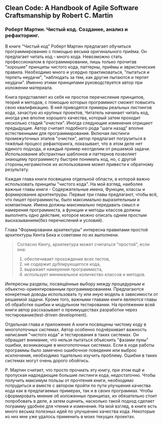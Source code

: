 ## Clean Code: A Handbook of Agile Software Craftsmanship by Robert C. Martin
### Роберт Мартин. Чистый код. Создание, анализ и рефакторинг. 

В книге "Чистый код" Роберт Мартин предлагает обучиться программированию с помощью весьма оригинального приёма. Он предлагает читать код - много кода. Невозможно стать профессионалом в программировании, лишь только прочитав "хорошие" принципы чистого кода, паттерны, приёмы и эвристические правила. Необходимо много и усердно практиковаться, "пытаться и терпеть неудачи", "наблюдать за тем, как другие пытаются и терпят неудачи". Именно этими принципами руководствуется автор при изложении материала.

Книга представляет из себя не простое перечисление принципов, теорий и методов, с помощью которых программист сможет повысить свою квалификацию. В ней приводятся примеры реальных листингов кода, зачастую из крупных проектов, Читатель начинает читать код, иногда уже вполне хорошего качества, который затем проходит несколько стадий "очистки". Иногда следующие изменения отрицают предыдущие. Автор считает подобного рода "шаги назад" вполне естественными для программирования. Включая листинги промежуточных этапов "очистки", автор предлагает погрузиться в тяжёлый процесс рефакторинга, показывает, что в этом деле нет единого подхода, и каждый пример неотделим от решаемой задачи. Использование абстрактных шаблонов и паттернов позволяет знающему программисту быстрее понимать код, но, с другой стороны,неграмотное их использование может привести к обратному результату.

Каждая глава книги посвящена отдельной области, в которой важно использовать принципы "чистого кода". На мой взгляд, наиболее важные главы книги - Содержательные имена, Функции, классы и формирование архитектруры. Первые три главы предлагают, чтобы всё, что пишет программисты, было максимально выразительным и компактным. Имена должны максимально передавать смысл и намерения программиста, а функции и методы классов должны выполнять одно действие, которое можно описать одним простым высказыванием(без перечислений и условий).

Глава "Формировании архитектуры" интересна правилами простой архитектуры Кента Бека и советами по их выполнени. 

> Согласно Кенту, архитектура может считаться "простой", если она:
> 1. обеспечивает прохождение всех тестов,
> 2. не содержит дублирующегося кода,
> 3. выражает намерения программиста,
> 4. использует минимальное количество классов и методов.

Интересны разделы, посвящённые выбору между процедурным и объектно-ориентированным программированием. Предлагаются конкретные доводы использовать ту или иную модель в зависимости от решаемой задачи. Кроме того, важными главами книги являются главы об обработке ошибки и модульном тестировании. На протяжении всей книги автор рассказывает о преимуществах  разработки через тестирование(test-driven development).

Отдельная глава и приложение А книги посвящены чистому коду в многопоточных системах. Автор особенно подчёркивает важность написания "чистого кода" и тестирования в таких системах. Он обращает внимание, что нельзя пытаться объяснить "фазами луны" ошибки, возникающие в многопоточных системах. Если в ходе работы программы было замечено ошибочное поведение или выброс исключения, необходимо тщательно изучить проблему. Ошибки в таких системах могут очень дорого обойтись.

Р. Мартин считает, что просто прочиать эту книгу, при этом ещё и пропуская надоедающие большие листинги кода, недостаточно. Чтобы получить максимум пользы от прочтения книги, необходимо потрудиться и вместе с автором пройти по пути улучшения качества кода как в предлагаемых примерах, так и в своих программах. Чтобы сформировать мнение об изложенных принципах, их обязательно стоит попробовать в деле, а затем оценить, насколько такой подход сделает пограмму удобнее для чтения и изменения. На мой взгляд, в книге есть много весьма полезных идей по улучшению качества кода. Некоторые из них мне уже удалось применить в моих текущих проектах.
